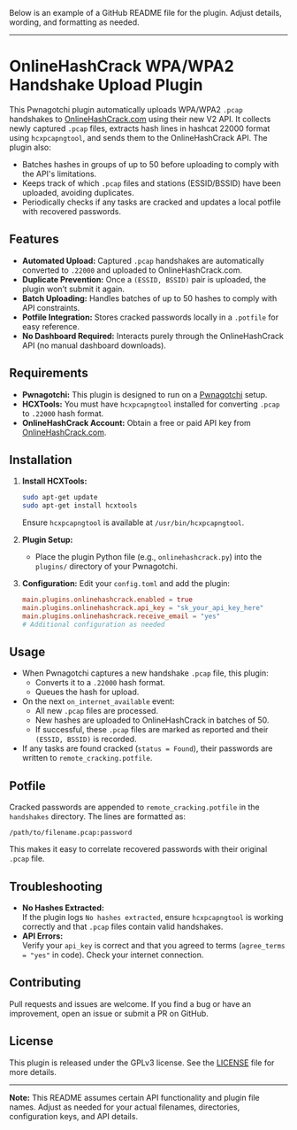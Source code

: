 Below is an example of a GitHub README file for the plugin. Adjust details, wording, and formatting as needed.

---

# OnlineHashCrack WPA/WPA2 Handshake Upload Plugin

This Pwnagotchi plugin automatically uploads WPA/WPA2 `.pcap` handshakes to [OnlineHashCrack.com](https://onlinehashcrack.com) using their new V2 API. It collects newly captured `.pcap` files, extracts hash lines in hashcat 22000 format using `hcxpcapngtool`, and sends them to the OnlineHashCrack API. The plugin also:

- Batches hashes in groups of up to 50 before uploading to comply with the API's limitations.
- Keeps track of which `.pcap` files and stations (ESSID/BSSID) have been uploaded, avoiding duplicates.
- Periodically checks if any tasks are cracked and updates a local potfile with recovered passwords.

## Features

- **Automated Upload:** Captured `.pcap` handshakes are automatically converted to `.22000` and uploaded to OnlineHashCrack.com.
- **Duplicate Prevention:** Once a `(ESSID, BSSID)` pair is uploaded, the plugin won’t submit it again.
- **Batch Uploading:** Handles batches of up to 50 hashes to comply with API constraints.
- **Potfile Integration:** Stores cracked passwords locally in a `.potfile` for easy reference.
- **No Dashboard Required:** Interacts purely through the OnlineHashCrack API (no manual dashboard downloads).

## Requirements

- **Pwnagotchi:** This plugin is designed to run on a [Pwnagotchi](https://pwnagotchi.ai) setup.
- **HCXTools:** You must have `hcxpcapngtool` installed for converting `.pcap` to `.22000` hash format.
- **OnlineHashCrack Account:** Obtain a free or paid API key from [OnlineHashCrack.com](https://onlinehashcrack.com).

## Installation

1. **Install HCXTools:**
   ```bash
   sudo apt-get update
   sudo apt-get install hcxtools
   ```
   Ensure `hcxpcapngtool` is available at `/usr/bin/hcxpcapngtool`.

2. **Plugin Setup:**
   - Place the plugin Python file (e.g., `onlinehashcrack.py`) into the `plugins/` directory of your Pwnagotchi.

3. **Configuration:**
   Edit your `config.toml` and add the plugin:
   ```toml
   main.plugins.onlinehashcrack.enabled = true
   main.plugins.onlinehashcrack.api_key = "sk_your_api_key_here"
   main.plugins.onlinehashcrack.receive_email = "yes"
   # Additional configuration as needed
   ```

## Usage

- When Pwnagotchi captures a new handshake `.pcap` file, this plugin:
  - Converts it to a `.22000` hash format.
  - Queues the hash for upload.
- On the next `on_internet_available` event:
  - All new `.pcap` files are processed.
  - New hashes are uploaded to OnlineHashCrack in batches of 50.
  - If successful, these `.pcap` files are marked as reported and their `(ESSID, BSSID)` is recorded.
- If any tasks are found cracked (`status = Found`), their passwords are written to `remote_cracking.potfile`.

## Potfile

Cracked passwords are appended to `remote_cracking.potfile` in the `handshakes` directory. The lines are formatted as:
```
/path/to/filename.pcap:password
```
This makes it easy to correlate recovered passwords with their original `.pcap` file.

## Troubleshooting

- **No Hashes Extracted:**  
  If the plugin logs `No hashes extracted`, ensure `hcxpcapngtool` is working correctly and that `.pcap` files contain valid handshakes.
- **API Errors:**  
  Verify your `api_key` is correct and that you agreed to terms (`agree_terms = "yes"` in code). Check your internet connection.

## Contributing

Pull requests and issues are welcome. If you find a bug or have an improvement, open an issue or submit a PR on GitHub.

## License

This plugin is released under the GPLv3 license. See the [LICENSE](LICENSE) file for more details.

---

**Note:** This README assumes certain API functionality and plugin file names. Adjust as needed for your actual filenames, directories, configuration keys, and API details.
